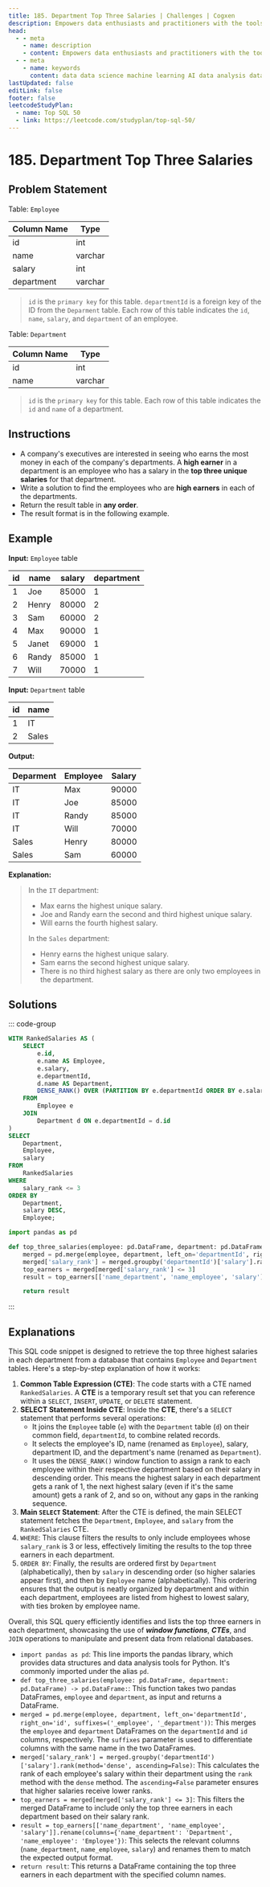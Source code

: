 ```yaml
---
title: 185. Department Top Three Salaries | Challenges | Cogxen
description: Empowers data enthusiasts and practitioners with the tools and knowledge to unlock the potential of data.
head:
  - - meta
    - name: description
    - content: Empowers data enthusiasts and practitioners with the tools and knowledge to unlock the potential of data.
  - - meta
    - name: keywords
      content: data data science machine learning AI data analysis data-driven data enthusiasts data practitioners
lastUpdated: false
editLink: false
footer: false
leetcodeStudyPlan:
  - name: Top SQL 50
  - link: https://leetcode.com/studyplan/top-sql-50/
---
```


# 185. Department Top Three Salaries

## Problem Statement

Table: `Employee`

| Column Name | Type    |
| ----------- | ------- |
| id          | int     |
| name        | varchar |
| salary      | int     |
| department  | varchar |

> `id` is the `primary key` for this table.
> `departmentId` is a foreign key of the ID from the `Deparment` table.
> Each row of this table indicates the `id`, `name`, `salary`, and `department` of an employee.

Table: `Department`

| Column Name | Type    |
| ----------- | ------- |
| id          | int     |
| name        | varchar |

> `id` is the `primary key` for this table.
> Each row of this table indicates the `id` and `name` of a department.

## Instructions

- A company's executives are interested in seeing who earns the most money in each of the company's departments. A **high earner** in a department is an employee who has a salary in the **top three unique salaries** for that department.
- Write a solution to find the employees who are **high earners** in each of the departments.
- Return the result table in **any order**.
- The result format is in the following example.

## Example

**Input:** `Employee` table

| id  | name  | salary | department |
| --- | ----- | ------ | ---------- |
| 1   | Joe   | 85000  | 1          |
| 2   | Henry | 80000  | 2          |
| 3   | Sam   | 60000  | 2          |
| 4   | Max   | 90000  | 1          |
| 5   | Janet | 69000  | 1          |
| 6   | Randy | 85000  | 1          |
| 7   | Will  | 70000  | 1          |

**Input:** `Department` table

| id  | name  |
| --- | ----- |
| 1   | IT    |
| 2   | Sales |

**Output:**

| Deparment | Employee | Salary |
| --------- | -------- | ------ |
| IT        | Max      | 90000  |
| IT        | Joe      | 85000  |
| IT        | Randy    | 85000  |
| IT        | Will     | 70000  |
| Sales     | Henry    | 80000  |
| Sales     | Sam      | 60000  |

**Explanation:**

> In the `IT` department:
>
> - Max earns the highest unique salary.
> - Joe and Randy earn the second and third highest unique salary.
> - Will earns the fourth highest salary.
>
> In the `Sales` department:
>
> - Henry earns the highest unique salary.
> - Sam earns the second highest unique salary.
> - There is no third highest salary as there are only two employees in the department.

## Solutions

::: code-group

```sql [PostgreSQL] :line-numbers
WITH RankedSalaries AS (
    SELECT
        e.id,
        e.name AS Employee,
        e.salary,
        e.departmentId,
        d.name AS Department,
        DENSE_RANK() OVER (PARTITION BY e.departmentId ORDER BY e.salary DESC) AS salary_rank
    FROM
        Employee e
    JOIN
        Department d ON e.departmentId = d.id
)
SELECT
    Department,
    Employee,
    salary
FROM
    RankedSalaries
WHERE
    salary_rank <= 3
ORDER BY
    Department,
    salary DESC,
    Employee;
```

```python [Pandas] :line-numbers
import pandas as pd

def top_three_salaries(employee: pd.DataFrame, department: pd.DataFrame) -> pd.DataFrame:
    merged = pd.merge(employee, department, left_on='departmentId', right_on='id', suffixes=('_employee', '_department'))
    merged['salary_rank'] = merged.groupby('departmentId')['salary'].rank(method='dense', ascending=False)
    top_earners = merged[merged['salary_rank'] <= 3]
    result = top_earners[['name_department', 'name_employee', 'salary']].rename(columns={'name_department': 'Department', 'name_employee': 'Employee'})

    return result
```

:::

## Explanations

<CustomAccordion title="PostgreSQL" submitted_by="@noeyislearning" submit_github_url="https://github.com/noeyislearning" :collapsed=false>

This SQL code snippet is designed to retrieve the top three highest salaries in each department from a database that contains `Employee` and `Department` tables. Here's a step-by-step explanation of how it works:

1. **Common Table Expression (CTE)**: The code starts with a CTE named `RankedSalaries`. A **CTE** is a temporary result set that you can reference within a `SELECT`, `INSERT`, `UPDATE`, or `DELETE` statement.
2. **SELECT Statement Inside CTE**: Inside the **CTE**, there's a `SELECT` statement that performs several operations:
   - It joins the `Employee` table (`e`) with the `Department` table (`d`) on their common field, `departmentId`, to combine related records.
   - It selects the employee's ID, name (renamed as `Employee`), salary, department ID, and the department's name (renamed as `Department`).
   - It uses the `DENSE_RANK()` window function to assign a rank to each employee within their respective department based on their salary in descending order. This means the highest salary in each department gets a rank of 1, the next highest salary (even if it's the same amount) gets a rank of 2, and so on, without any gaps in the ranking sequence.
3. **Main `SELECT` Statement**: After the CTE is defined, the main SELECT statement fetches the `Department`, `Employee`, and `salary` from the `RankedSalaries` CTE.
4. `WHERE`: This clause filters the results to only include employees whose `salary_rank` is 3 or less, effectively limiting the results to the top three earners in each department.
5. `ORDER BY`: Finally, the results are ordered first by `Department` (alphabetically), then by `salary` in descending order (so higher salaries appear first), and then by `Employee` name (alphabetically). This ordering ensures that the output is neatly organized by department and within each department, employees are listed from highest to lowest salary, with ties broken by employee name.

Overall, this SQL query efficiently identifies and lists the top three earners in each department, showcasing the use of **_window functions_**, **_CTEs_**, and `JOIN` operations to manipulate and present data from relational databases.

</CustomAccordion>

<CustomAccordion title="Pandas" submitted_by="@noeyislearning" submit_github_url="https://github.com/noeyislearning">

- `import pandas as pd`: This line imports the pandas library, which provides data structures and data analysis tools for Python. It's commonly imported under the alias `pd`.
- `def top_three_salaries(employee: pd.DataFrame, department: pd.DataFrame) -> pd.DataFrame:`: This function takes two pandas DataFrames, `employee` and `department`, as input and returns a DataFrame.
- `merged = pd.merge(employee, department, left_on='departmentId', right_on='id', suffixes=('_employee', '_department'))`: This merges the `employee` and `department` DataFrames on the `departmentId` and `id` columns, respectively. The `suffixes` parameter is used to differentiate columns with the same name in the two DataFrames.
- `merged['salary_rank'] = merged.groupby('departmentId')['salary'].rank(method='dense', ascending=False)`: This calculates the rank of each employee's salary within their department using the `rank` method with the `dense` method. The `ascending=False` parameter ensures that higher salaries receive lower ranks.
- `top_earners = merged[merged['salary_rank'] <= 3]`: This filters the merged DataFrame to include only the top three earners in each department based on their salary rank.
- `result = top_earners[['name_department', 'name_employee', 'salary']].rename(columns={'name_department': 'Department', 'name_employee': 'Employee'})`: This selects the relevant columns (`name_department`, `name_employee`, `salary`) and renames them to match the expected output format.
- `return result`: This returns a DataFrame containing the top three earners in each department with the specified column names.

</CustomAccordion>

